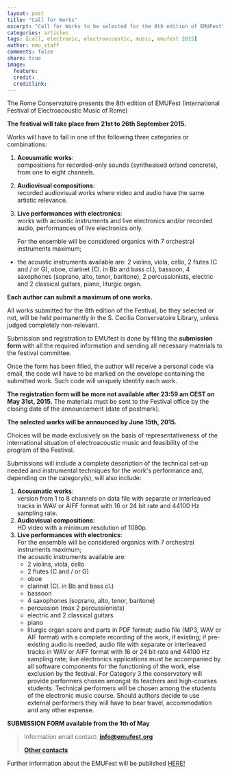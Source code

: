 ```yaml
---
layout: post
title: "Call for Works"
excerpt: "Call for Works to be selected for the 8th edition of EMUFest"
categories: articles
tags: [call, electronic, electroacoustic, music, emufest 2015]
author: emu_staff
comments: false
share: true
image:
  feature: 
  credit: 
  creditlink: 
---
```


The Rome Conservatoire presents the 8th edition of EMUFest (International Festival of Electroacoustic Music of Rome)

**The festival will take place from 21st to 26th September 2015.**

Works will have to fall in one of the following three categories or combinations:
 
 1. **Acousmatic works**:   
    compositions for recorded-only sounds (synthesised or/and concrete), from one to eight channels.
 2. **Audiovisual compositions**:   
    recorded audiovisual works where video and audio have the same artistic relevance.
 3. **Live performances with electronics**:   
    works with acoustic instruments and live electronics and/or recorded audio, performances of live electronics only. 
	
	For the ensemble will be considered organics with 7 orchestral instruments maximum;
  * the acoustic instruments available are: 2 violins, viola, cello, 2 flutes (C and / or G), oboe, clarinet (Cl. in Bb and bass cl.), bassoon, 4 saxophones (soprano, alto, tenor, baritone), 2 percussionists, electric and 2 classical guitars, piano, liturgic organ. 

**Each author can submit a maximum of one works.**

All works submitted for the 8th edition of the Festival, be they selected or not, will be held permanently in the S. Cecilia Conservatoire Library, unless judged completely non-relevant.

Submission and registration to EMUfest is done by filling the **submission form** with all the required information and sending all necessary materials to the festival committee.

Once the form has been filled, the author will receive a personal code via email, the code will have to be marked on the envelope containing the submitted work. Such code will uniquely identify each work.

**The registration form will be more not available after 23:59 am CEST on May 31st, 2015.** The materials must be sent to the Festival office by the closing date of the announcement (date of postmark).

**The selected works will be announced by June 15th, 2015.**

Choices will be made exclusively on the basis of representativeness of the international situation of electroacoustic music and feasibility of the program of the Festival.
  
Submissions will include a complete description of the technical set-up needed and instrumental techniques for the work's performance and, depending on the category(s), will also include:

 1. **Acousmatic works**:   
    version from 1 to 8 channels on data file with separate or interleaved tracks in WAV or AIFF format with 16 or 24 bit rate and 44100 Hz sampling rate.
 2. **Audiovisual compositions**:   
    HD video with a minimum resolution of 1080p.
 3. **Live performances with electronics**:   
    For the ensemble will be considered organics with 7 orchestral instruments maximum;   
	the acoustic instruments available are:
	 - 2 violins, viola, cello
	 - 2 flutes (C and / or G)
	 - oboe
	 - clarinet (Cl. in Bb and bass cl.)
	 - bassoon
	 - 4 saxophones (soprano, alto, tenor, baritone)
	 - percussion (max 2 percussionists)
	 - electric and 2 classical guitars
	 - piano
	 - liturgic organ
    score and parts in PDF format;
    audio file (MP3, WAV or AIF format) with a complete recording of the work, if existing;
    if pre-existing audio is needed, audio file with separate or interleaved tracks in WAV or AIFF format with 16 or 24 bit rate and 44100 Hz sampling rate;
    live electronics applications must be accompanied by all software components for the functioning of the work, else exclusion by the festival.
	For Category 3 the conservatory will provide performers chosen amongst its teachers and high-courses students. Technical performers will be chosen among the students of the electronic music course. Should authors decide to use external performers they will have to bear travel, accommodation and any other expense.

**SUBMISSION FORM available from the 1th of May**

> Information email contact: <a href="mailto:info@emufest.org">**info@emufest.org**</a>
>
> <a href="http://emufest.github.io/about/#contacts" target="_blank">**Other contacts**</a>

Further information about the EMUFest will be published [HERE!](http://www.emufest.org)

